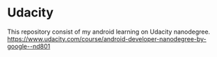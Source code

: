 # Udacity

This repository consist of my android learning on Udacity nanodegree.
https://www.udacity.com/course/android-developer-nanodegree-by-google--nd801
